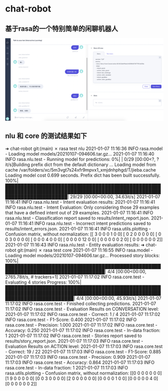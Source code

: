 # chat-robot

## 基于rasa的一个特别简单的闲聊机器人

![image](https://github.com/Amy2017new/chat-robot/blob/main/IMG/chat-robot.png)


## nlu 和 core 的测试结果如下

➜  chat-robot git:(main) ✗ rasa test nlu
2021-01-07 11:16:36 INFO     rasa.model  - Loading model models/20210107-094606.tar.gz...
2021-01-07 11:16:40 INFO     rasa.nlu.test  - Running model for predictions:
  0%|                                                                                                                                 | 0/29 [00:00<?, ?it/s]Building prefix dict from the default dictionary ...
Loading model from cache /var/folders/xc/5m3vgt7s24xfr9mpvx1_xmjdnhphgd/T/jieba.cache
Loading model cost 0.699 seconds.
Prefix dict has been built successfully.
100%|████████████████████████████████████████████████████████████████████████████████████████████████████████████████████████| 29/29 [00:00<00:00, 34.63it/s]
2021-01-07 11:16:41 INFO     rasa.nlu.test  - Intent evaluation results:
2021-01-07 11:16:41 INFO     rasa.nlu.test  - Intent Evaluation: Only considering those 29 examples that have a defined intent out of 29 examples.
2021-01-07 11:16:41 INFO     rasa.nlu.test  - Classification report saved to results/intent_report.json.
2021-01-07 11:16:41 INFO     rasa.nlu.test  - Incorrect intent predictions saved to results/intent_errors.json.
2021-01-07 11:16:41 INFO     rasa.utils.plotting  - Confusion matrix, without normalization:
[[ 3  0  0  0  1  0  0]
 [ 0  2  0  0  0  0  0]
 [ 0  0  3  0  0  0  0]
 [ 0  0  0  4  0  0  0]
 [ 0  0  0  0 12  0  0]
 [ 0  0  0  0  0  2  0]
 [ 0  0  0  0  0  0  2]]
2021-01-07 11:16:43 INFO     rasa.nlu.test  - Entity evaluation results:
➜  chat-robot git:(main) ✗ rasa test core
2021-01-07 11:16:55 INFO     rasa.model  - Loading model models/20210107-094606.tar.gz...
Processed story blocks: 100%|██████████████████████████████████████████████████████████████████████████████████| 4/4 [00:00<00:00, 2765.78it/s, # trackers=1]
2021-01-07 11:17:02 INFO     rasa.core.test  - Evaluating 4 stories
Progress:
100%|██████████████████████████████████████████████████████████████████████████████████████████████████████████████████████████| 4/4 [00:00<00:00, 45.93it/s]
2021-01-07 11:17:02 INFO     rasa.core.test  - Finished collecting predictions.
2021-01-07 11:17:02 INFO     rasa.core.test  - Evaluation Results on CONVERSATION level:
2021-01-07 11:17:02 INFO     rasa.core.test  - 	Correct:          1 / 4
2021-01-07 11:17:02 INFO     rasa.core.test  - 	F1-Score:         0.400
2021-01-07 11:17:02 INFO     rasa.core.test  - 	Precision:        1.000
2021-01-07 11:17:02 INFO     rasa.core.test  - 	Accuracy:         0.250
2021-01-07 11:17:02 INFO     rasa.core.test  - 	In-data fraction: 1
2021-01-07 11:17:02 INFO     rasa.core.test  - Stories report saved to results/story_report.json.
2021-01-07 11:17:03 INFO     rasa.core.test  - Evaluation Results on ACTION level:
2021-01-07 11:17:03 INFO     rasa.core.test  - 	Correct:          19 / 22
2021-01-07 11:17:03 INFO     rasa.core.test  - 	F1-Score:         0.885
2021-01-07 11:17:03 INFO     rasa.core.test  - 	Precision:        0.909
2021-01-07 11:17:03 INFO     rasa.core.test  - 	Accuracy:         0.864
2021-01-07 11:17:03 INFO     rasa.core.test  - 	In-data fraction: 1
2021-01-07 11:17:03 INFO     rasa.utils.plotting  - Confusion matrix, without normalization:
[[0 0 0 0 0 0 0]
 [1 9 0 0 0 0 0]
 [0 0 3 0 0 0 0]
 [2 0 0 0 0 0 0]
 [0 0 0 0 1 0 0]
 [0 0 0 0 0 4 0]
 [0 0 0 0 0 0 2]]
